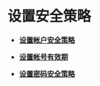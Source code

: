 # 设置安全策略<a name="ZH-CN_TOPIC_0246507966"></a>

-   **[设置帐户安全策略](设置帐户安全策略.md)**

-   **[设置帐号有效期](设置帐号有效期.md)**

-   **[设置密码安全策略](设置密码安全策略.md)**
